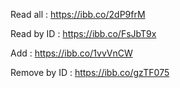 Read all : https://ibb.co/2dP9frM

Read by ID : https://ibb.co/FsJbT9x

Add : https://ibb.co/1vvVnCW

Remove by ID : https://ibb.co/gzTF075